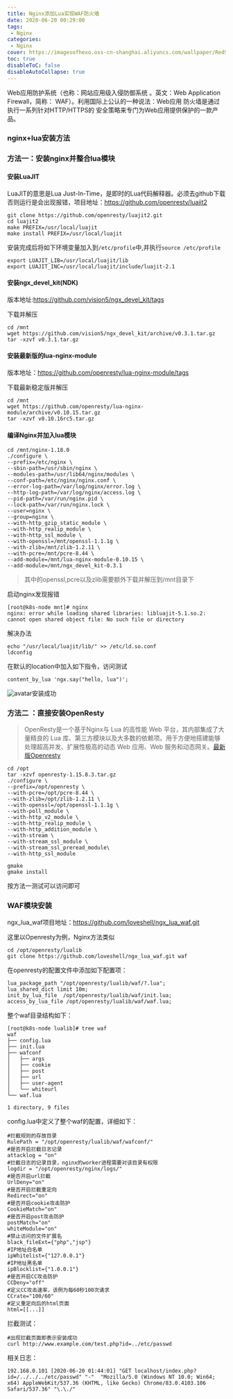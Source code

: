 ```yaml
---
title: Nginx添加Lua实现WAF防火墙
date: 2020-06-20 00:29:00
tags:
 - Nginx
categories:
 - Nginx
cover: https://imagesofhexo.oss-cn-shanghai.aliyuncs.com/wallpaper/RedSailboat_ZH-CN2386102503_1920x1080.jpg
toc: true
disableToC: false
disableAutoCollapse: true
---
```


Web应用防护系统（也称：网站应用级入侵防御系统 。英文：Web Application Firewall，简称： WAF）。利用国际上公认的一种说法：Web应用 防火墙是通过执行一系列针对HTTP/HTTPS的 安全策略来专门为Web应用提供保护的一款产品。

<!--more-->



### nginx+lua安装方法

### 方法一：安装nginx并整合lua模块

#### 安装LuaJIT

LuaJIT的意思是Lua Just-In-Time，是即时的Lua代码解释器。必须去github下载否则运行是会出现报错，项目地址：https://github.com/openresty/luajit2

```shell
git clone https://github.com/openresty/luajit2.git
cd luajit2
make PREFIX=/usr/local/luajit
make install PREFIX=/usr/local/luajit
```

安装完成后将如下环境变量加入到`/etc/profile`中,并执行`source /etc/profile`

```shell
export LUAJIT_LIB=/usr/local/luajit/lib
export LUAJIT_INC=/usr/local/luajit/include/luajit-2.1
```



#### 安装ngx_devel_kit(NDK)

版本地址:https://github.com/vision5/ngx_devel_kit/tags

下载并解压

```shell
cd /mnt
wget https://github.com/vision5/ngx_devel_kit/archive/v0.3.1.tar.gz
tar -xzvf v0.3.1.tar.gz
```



#### 安装最新版的lua-nginx-module

版本地址：https://github.com/openresty/lua-nginx-module/tags

下载最新稳定版并解压

```shell
cd /mnt
wget https://github.com/openresty/lua-nginx-module/archive/v0.10.15.tar.gz
tar -xzvf v0.10.16rc5.tar.gz
```



#### 编译Nginx并加入lua模块

```shell
cd /mnt/nginx-1.18.0
./configure \ 
--prefix=/etc/nginx \
--sbin-path=/usr/sbin/nginx \
--modules-path=/usr/lib64/nginx/modules \
--conf-path=/etc/nginx/nginx.conf \
--error-log-path=/var/log/nginx/error.log \
--http-log-path=/var/log/nginx/access.log \
--pid-path=/var/run/nginx.pid \
--lock-path=/var/run/nginx.lock \
--user=nginx \
--group=nginx \
--with-http_gzip_static_module \
--with-http_realip_module \
--with-http_ssl_module \
--with-openssl=/mnt/openssl-1.1.1g \
--with-zlib=/mnt/zlib-1.2.11 \
--with-pcre=/mnt/pcre-8.44 \
--add-module=/mnt/lua-nginx-module-0.10.15 \
--add-module=/mnt/ngx_devel_kit-0.3.1
```

> 其中的openssl,pcre以及zlib需要额外下载并解压到/mnt目录下



启动nginx发现报错

```
[root@k8s-node mnt]# nginx
nginx: error while loading shared libraries: libluajit-5.1.so.2: cannot open shared object file: No such file or directory
```

解决办法

```
echo "/usr/local/luajit/lib/" >> /etc/ld.so.conf
ldconfig
```



在默认的location中加入如下指令，访问测试

```nginx
content_by_lua 'ngx.say("hello, lua")';
```

![avatar](https://imagesofhexo.oss-cn-shanghai.aliyuncs.com/lua.png)安装成功



### 方法二 ：直接安装OpenResty



> OpenResty是一个基于Nginx与 Lua 的高性能 Web 平台，其内部集成了大量精良的 Lua 库、第三方模块以及大多数的依赖项。用于方便地搭建能够处理超高并发、扩展性极高的动态 Web 应用、Web 服务和动态网关。[最新版Openresty](http://openresty.org/en/download.html)



```shell
cd /opt 
tar -xzvf openresty-1.15.8.3.tar.gz
./configure \ 
--prefix=/opt/openresty \
--with-pcre=/opt/pcre-8.44 \
--with-zlib=/opt/zlib-1.2.11 \ 
--with-openssl=/opt/openssl-1.1.1g \
--with-poll_module \
--with-http_v2_module \
--with-http_realip_module \
--with-http_addition_module \
--with-stream \
--with-stream_ssl_module \
--with-stream_ssl_preread_module\
--with-http_ssl_module
```

```shell
gmake
gmake install
```

按方法一测试可以访问即可



### WAF模块安装

ngx_lua_waf项目地址：https://github.com/loveshell/ngx_lua_waf.git

这里以Openresty为例，Nginx方法类似

```
cd /opt/openresty/lualib
git clone https://github.com/loveshell/ngx_lua_waf.git waf
```

在openresty的配置文件中添加如下配置项：

```nginx
lua_package_path "/opt/openresty/lualib/waf/?.lua";
lua_shared_dict limit 10m;
init_by_lua_file  /opt/openresty/lualib/waf/init.lua;           
access_by_lua_file /opt/openresty/lualib/waf/waf.lua;
```

整个waf目录结构如下：

```shell
[root@k8s-node lualib]# tree waf
waf
├── config.lua
├── init.lua
├── wafconf
│   ├── args
│   ├── cookie
│   ├── post
│   ├── url
│   ├── user-agent
│   └── whiteurl
└── waf.lua

1 directory, 9 files
```

config.lua中定义了整个waf的配置，详细如下：

```shell
#拦截规则的存放目录
RulePath = "/opt/openresty/lualib/waf/wafconf/"
#是否开启拦截日志记录
attacklog = "on"
#拦截日志的记录目录，nginx的worker进程需要对该目录有权限
logdir = "/opt/openresty/nginx/logs/"
#是否开启url拦截
UrlDeny="on"
#是否开启拦截重定向
Redirect="on"
#是否开启cookie攻击防护
CookieMatch="on"
#是否开启post攻击防护
postMatch="on"
whiteModule="on"
#禁止访问的文件扩展名
black_fileExt={"php","jsp"}
#IP地址白名单
ipWhitelist={"127.0.0.1"}
#IP地址黑名单
ipBlocklist={"1.0.0.1"}
#是否开启CC攻击防护
CCDeny="off"
#定义CC攻击速率，该例为每60秒100次请求
CCrate="100/60"
#定义重定向后的html页面
html=[[...]]
```

拦截测试：

```shell
#出现拦截页面即表示安装成功
curl http://www.example.com/test.php?id=../etc/passwd
```

相关日志：

```
192.168.0.101 [2020-06-20 01:44:01] "GET localhost/index.php?id=/../../../etc/passwd" "-"  "Mozilla/5.0 (Windows NT 10.0; Win64; x64) AppleWebKit/537.36 (KHTML, like Gecko) Chrome/83.0.4103.106 Safari/537.36" "\.\./"
```



